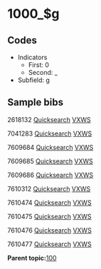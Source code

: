 # 1000\_$g

## Codes

-   Indicators
    -   First: 0
    -   Second: \_
-   Subfield: g

## Sample bibs

2618132 [Quicksearch](https://search.library.yale.edu/catalog/2618132) [VXWS](http://prodorbis.library.yale.edu:7014/vxws/GetHoldingsService?bibId=2618132)

7041283 [Quicksearch](https://search.library.yale.edu/catalog/7041283) [VXWS](http://prodorbis.library.yale.edu:7014/vxws/GetHoldingsService?bibId=7041283)

7609684 [Quicksearch](https://search.library.yale.edu/catalog/7609684) [VXWS](http://prodorbis.library.yale.edu:7014/vxws/GetHoldingsService?bibId=7609684)

7609685 [Quicksearch](https://search.library.yale.edu/catalog/7609685) [VXWS](http://prodorbis.library.yale.edu:7014/vxws/GetHoldingsService?bibId=7609685)

7609686 [Quicksearch](https://search.library.yale.edu/catalog/7609686) [VXWS](http://prodorbis.library.yale.edu:7014/vxws/GetHoldingsService?bibId=7609686)

7610312 [Quicksearch](https://search.library.yale.edu/catalog/7610312) [VXWS](http://prodorbis.library.yale.edu:7014/vxws/GetHoldingsService?bibId=7610312)

7610474 [Quicksearch](https://search.library.yale.edu/catalog/7610474) [VXWS](http://prodorbis.library.yale.edu:7014/vxws/GetHoldingsService?bibId=7610474)

7610475 [Quicksearch](https://search.library.yale.edu/catalog/7610475) [VXWS](http://prodorbis.library.yale.edu:7014/vxws/GetHoldingsService?bibId=7610475)

7610476 [Quicksearch](https://search.library.yale.edu/catalog/7610476) [VXWS](http://prodorbis.library.yale.edu:7014/vxws/GetHoldingsService?bibId=7610476)

7610477 [Quicksearch](https://search.library.yale.edu/catalog/7610477) [VXWS](http://prodorbis.library.yale.edu:7014/vxws/GetHoldingsService?bibId=7610477)

**Parent topic:**[100](../../tags/100/100.md)


